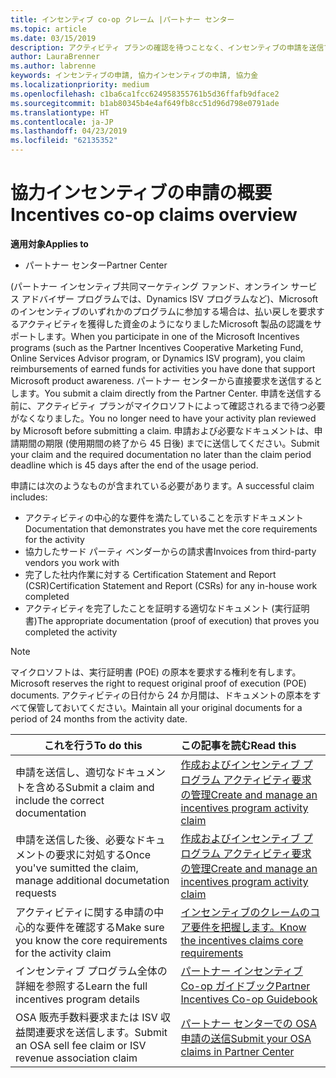 ```yaml
---
title: インセンティブ co-op クレーム |パートナー センター
ms.topic: article
ms.date: 03/15/2019
description: アクティビティ プランの確認を待つことなく、インセンティブの申請を送信できます。
author: LauraBrenner
ms.author: labrenne
keywords: インセンティブの申請, 協力インセンティブの申請, 協力金
ms.localizationpriority: medium
ms.openlocfilehash: c1ba6ca1fcc624958355761b5d36ffafb9dface2
ms.sourcegitcommit: b1ab80345b4e4af649fb8cc51d96d798e0791ade
ms.translationtype: HT
ms.contentlocale: ja-JP
ms.lasthandoff: 04/23/2019
ms.locfileid: "62135352"
---
```

# <a name="incentives-co-op-claims-overview"></a><span data-ttu-id="3f581-104">協力インセンティブの申請の概要</span><span class="sxs-lookup"><span data-stu-id="3f581-104">Incentives co-op claims overview</span></span>

<span data-ttu-id="3f581-105">**適用対象**</span><span class="sxs-lookup"><span data-stu-id="3f581-105">**Applies to**</span></span>

- <span data-ttu-id="3f581-106">パートナー センター</span><span class="sxs-lookup"><span data-stu-id="3f581-106">Partner Center</span></span>

<span data-ttu-id="3f581-107">(パートナー インセンティブ共同マーケティング ファンド、オンライン サービス アドバイザー プログラムでは、Dynamics ISV プログラムなど)、Microsoft のインセンティブのいずれかのプログラムに参加する場合は、払い戻しを要求するアクティビティを獲得した資金のようになりましたMicrosoft 製品の認識をサポートします。</span><span class="sxs-lookup"><span data-stu-id="3f581-107">When you participate in one of the Microsoft Incentives programs (such as the Partner Incentives Cooperative Marketing Fund, Online Services Advisor program, or Dynamics ISV program), you claim reimbursements of earned funds for activities you have done that support Microsoft product awareness.</span></span> <span data-ttu-id="3f581-108">パートナー センターから直接要求を送信するとします。</span><span class="sxs-lookup"><span data-stu-id="3f581-108">You submit a claim directly from the Partner Center.</span></span> <span data-ttu-id="3f581-109">申請を送信する前に、アクティビティ プランがマイクロソフトによって確認されるまで待つ必要がなくなりました。</span><span class="sxs-lookup"><span data-stu-id="3f581-109">You no longer need to have your activity plan reviewed by Microsoft before submitting a claim.</span></span> <span data-ttu-id="3f581-110">申請および必要なドキュメントは、申請期間の期限 (使用期間の終了から 45 日後) までに送信してください。</span><span class="sxs-lookup"><span data-stu-id="3f581-110">Submit your claim and the required documentation no later than the claim period deadline which is 45 days after the end of the usage period.</span></span> 

<span data-ttu-id="3f581-111">申請には次のようなものが含まれている必要があります。</span><span class="sxs-lookup"><span data-stu-id="3f581-111">A successful claim includes:</span></span>

- <span data-ttu-id="3f581-112">アクティビティの中心的な要件を満たしていることを示すドキュメント</span><span class="sxs-lookup"><span data-stu-id="3f581-112">Documentation that demonstrates you have met the core requirements for the activity</span></span>
- <span data-ttu-id="3f581-113">協力したサード パーティ ベンダーからの請求書</span><span class="sxs-lookup"><span data-stu-id="3f581-113">Invoices from third-party vendors you work with</span></span>
- <span data-ttu-id="3f581-114">完了した社内作業に対する Certification Statement and Report (CSR)</span><span class="sxs-lookup"><span data-stu-id="3f581-114">Certification Statement and Report (CSRs) for any in-house work completed</span></span>
- <span data-ttu-id="3f581-115">アクティビティを完了したことを証明する適切なドキュメント (実行証明書)</span><span class="sxs-lookup"><span data-stu-id="3f581-115">The appropriate documentation (proof of execution) that proves you completed the activity</span></span> 

>[!NOTE]
><span data-ttu-id="3f581-116">マイクロソフトは、実行証明書 (POE) の原本を要求する権利を有します。</span><span class="sxs-lookup"><span data-stu-id="3f581-116">Microsoft reserves the right to request original proof of execution (POE) documents.</span></span> <span data-ttu-id="3f581-117">アクティビティの日付から 24 か月間は、ドキュメントの原本をすべて保管しておいてください。</span><span class="sxs-lookup"><span data-stu-id="3f581-117">Maintain all your original documents for a period of 24 months from the activity date.</span></span> 

|<span data-ttu-id="3f581-118">**これを行う**</span><span class="sxs-lookup"><span data-stu-id="3f581-118">**To do this**</span></span>   |<span data-ttu-id="3f581-119">**この記事を読む**</span><span class="sxs-lookup"><span data-stu-id="3f581-119">**Read this**</span></span>   |
|-----------------|:--------------------------------------|
|<span data-ttu-id="3f581-120">申請を送信し、適切なドキュメントを含める</span><span class="sxs-lookup"><span data-stu-id="3f581-120">Submit a claim and include the correct documentation</span></span>|[<span data-ttu-id="3f581-121">作成およびインセンティブ プログラム アクティビティ要求の管理</span><span class="sxs-lookup"><span data-stu-id="3f581-121">Create and manage an incentives program activity claim</span></span>](create-incentives-claims.md)|
|<span data-ttu-id="3f581-122">申請を送信した後、必要なドキュメントの要求に対処する</span><span class="sxs-lookup"><span data-stu-id="3f581-122">Once you've sumitted the claim, manage additional documetation requests</span></span>|[<span data-ttu-id="3f581-123">作成およびインセンティブ プログラム アクティビティ要求の管理</span><span class="sxs-lookup"><span data-stu-id="3f581-123">Create and manage an incentives program activity claim</span></span>](create-incentives-claims.md)  |
|<span data-ttu-id="3f581-124">アクティビティに関する申請の中心的な要件を確認する</span><span class="sxs-lookup"><span data-stu-id="3f581-124">Make sure you know the core requirements for the activity claim</span></span>|[<span data-ttu-id="3f581-125">インセンティブのクレームのコア要件を把握します。</span><span class="sxs-lookup"><span data-stu-id="3f581-125">Know the incentives claims core requirements</span></span>](core-requirements.md)   |
|<span data-ttu-id="3f581-126">インセンティブ プログラム全体の詳細を参照する</span><span class="sxs-lookup"><span data-stu-id="3f581-126">Learn the full incentives program details</span></span>|[<span data-ttu-id="3f581-127">パートナー インセンティブ Co-op ガイドブック</span><span class="sxs-lookup"><span data-stu-id="3f581-127">Partner Incentives Co-op Guidebook</span></span>](https://assets.microsoft.com/coop-guidebook.pdf)
|<span data-ttu-id="3f581-128">OSA 販売手数料要求または ISV 収益関連要求を送信します。</span><span class="sxs-lookup"><span data-stu-id="3f581-128">Submit an OSA sell fee claim or ISV revenue association claim</span></span> |[<span data-ttu-id="3f581-129">パートナー センターでの OSA 申請の送信</span><span class="sxs-lookup"><span data-stu-id="3f581-129">Submit your OSA claims in Partner Center</span></span>](submit-osa-claim.md)|
                                                                                 
                                   